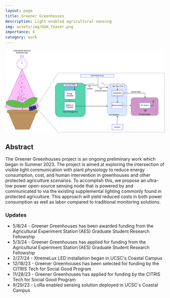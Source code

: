 ```yaml
---
layout: page
title: Greener Greenhouses
description: Light enabled agricultural sensing
img: assets/img/GGH_Teaser.png
importance: 4
category: work
---
```


<img src="/assets/img/InfoImg.png" class="img-fluid" alt="Basic Diagram of GGH project">

## Abstract
The Greener Greenhouses project is an ongoing preliminary work which began in Summer 2023. The project is aimed at exploring the intersection of visible light communication with plant physiology to reduce energy consumption, cost, and human intervention in greenhouses and other protected agriculture scenarios. To accomplish this, we propose an ultra-low power open-source sensing node that is powered by and communicated to via the existing supplemental lighting commonly found in protected agriculture. This approach will yield reduced costs in both power consumption as well as labor compared to traditional monitoring solutions.

### Updates
- 5/8/24 - Greener Greenhouses has been awarded funding from the Agricultural Experiment Station (AES) Graduate Student Research Fellowship
- 5/3/24 - Greener Greenhouses has applied for funding from the Agricultural Experiment Station (AES) Graduate Student Research Fellowship
- 2/27/24 - XtremeLux LED installation began in UCSC's Coastal Campus
- 12/18/23 - Greener Greenhouses has been selected for funding by the CITRIS Tech for Social Good Program
- 11/28/23 - Greener Greenhouses has applied for funding by the CITRIS Tech for Social Good Program
- 9/29/23 - LoRa enabled sensing solution deployed in UCSC's Coastal Campus




	


